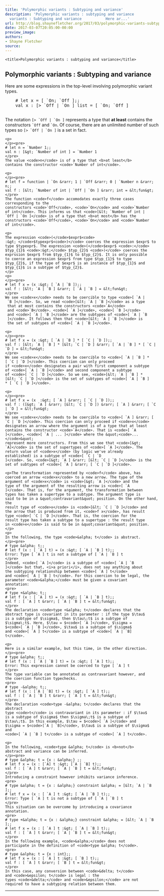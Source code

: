 ```yaml
---
title: 'Polymorphic variants : Subtyping and variance'
description: 'Polymorphic variants : subtyping and variance            Polymorphic
  variants : Subtyping and variance           Here ar...'
url: http://blog.shaynefletcher.org/2017/03/polymorphic-variants-subtyping-and.html
date: 2017-03-07T20:05:00-00:00
preview_image:
authors:
- Shayne Fletcher
source:
---
```



<html>
  <head>
     
    
    <title>Polymorphic variants : subtyping and variance</title>
  </head>
  <body>
    <h2>Polymorphic variants : Subtyping and variance</h2>
    <p>
    Here are some expressions in the top-level involving polymorphic
    variant types.
    </p><pre>
    # let x = [ `On; `Off ];;
    val x : [&gt; `Off | `On ] list = [ `On; `Off ]
    </pre>
    The notation <code>[&gt; `Off | `On ]</code> represents a type
    that <b>at least</b> contains the constructors <code>`Off</code>
    and <code>`On</code>. Of course, there are an unlimited number of
    such types so <code>[&gt; `Off | `On ]</code> is a set in fact.
    
    <p>
    </p><pre>
    # let n = `Number 1;;
    val n : [&gt; `Number of int ] = `Number 1
    </pre>
    The value <code>n</code> is of a type that <b>at least</b>
    contains the constructor <code>`Number of int</code>.
    
    <p>
    </p><pre>
    # let f = function | `On &rarr; 1 | `Off &rarr; 0 | `Number n &rarr; n;;
    val f : [&lt; `Number of int | `Off | `On ] &rarr; int = &lt;fun&gt;
    </pre>
    The function <code>f</code> accomodates exactly three cases
    corresponding to the
    constructors <code>`Off</code>, <code>`On</code> and <code>`Number
    of int</code>. This informs us that <code>[&lt; `Number of int |
    `Off | `On ]</code> is of a type that <b>at most</b> has the
    constructors <code>`Off</code>, <code>`On</code> and <code>`Number
    of int</code>.
    
    <p>
    The expression <code>(</code>$expr$<code>
    :&gt; </code>$typexpr$<code>)</code> coerces the expression $expr$ to
    type $typexpr$. The expression <code>(</code>$expr$ <code>:</code>
    $typ_{1}$ <code>:&gt;</code> $typ_{2}$ <code>)</code> coerces the
    exprssion $expr$ from $typ_{1}$ to $typ_{2}$. It is only possible
    to coerce an expression $expr$ from type $typ_{1}$ to type
    $typ_{2}$, if the type of $expr$ is an instance of $typ_{1}$ and
    $typ_{1}$ is a subtype of $typ_{2}$.
    </p>
    <p>
    </p><pre>
    # let f x = (x :&gt; [ `A | `B ]);;
    val f : [&lt; `A | `B ] &rarr; [ `A | `B ] = &lt;fun&gt;
    </pre>
    We see <code>x</code> needs to be coercible to type <code>[ `A |
     `B ]</code>. So, we read <code>[&lt; `A | `B ]</code> as a type
     that at most contains the constructors <code>`A</code>
     and <code>`B</code>. <code>[ `A ]</code>, <code>[ `B ]</code>
     and <code>[ `A | `B ]</code> are the subtypes of <code>[ `A | `B
     ]</code>. It follows then that <code>[&lt; `A | `B ]</code> is
     the set of subtypes of <code>[ `A | `B ]</code>.
    
    <p>
    </p><pre>
    # let f x = (x :&gt; [ `A | `B ] * [ `C | `D ]);;
    val f : [&lt; `A | `B ] * [&lt; `C | `D ] &rarr; [ `A | `B ] * [ `C | `D ] = &lt;fun&gt;
    </pre>
    We see <code>x</code> needs to be coercible to <code>[ `A | `B ] *
    [ `C | `D ]</code>. This coercion can only proceed
    if <code>x</code> designates a pair with first component a subtype
    of <code>[ `A | `B ]</code> and second component a subtype
    of <code>[ `C | `D ]</code>. So we see, <code>[&lt; `A | `B ] *
    [&lt; `C | `D ]</code> is the set of subtypes of <code>[ `A | `B ]
    * [ `C | `D ]</code>.
    
    <p>
    </p><pre>
    # let f x = (x  :&gt; [ `A ] &rarr; [ `C | `D ]);;
    val f : ([&gt; `A ] &rarr; [&lt; `C | `D ]) &rarr; [ `A ] &rarr; [ `C | `D ] = &lt;fun&gt;
    </pre>
    We see <code>x</code> needs to be coercible to <code>[ `A ] &rarr; [
    `C | `D ]</code>. This coercion can only proceed if <code>x</code>
    designates an arrow where the argument is of a type that at least
    contains the constructor <code>`A</code>. That is <code>[ `A
    ]</code>, <code>[ `A | ... ]</code> where the &quot;<code>...</code>&quot;
    represent more constructors. From this we see that <code>[&gt;
    `A]</code> is the set of supertypes of <code>[ `A ]</code>. The
    return value of <code>x</code> (by logic we've already
    established) is a subtype of <code>[ `C | `D
    ]</code>. So, <code>[&gt; `A ] &rarr; [&lt; `C | `D ]</code> is the
    set of subtypes of <code>[ `A ] &rarr; [ `C | `D ]</code>.
    
    <p>The transformation represented by <code>f</code> above, has
    coerced an arrow <code>x</code> to a new arrow. The type of the
    argument of <code>x</code> is <code>[&gt; `A ]</code> and the
    type of the argument of the resulting arrow is <code>[ `A
    ]</code>. That is, for the argument, the transformation between
    types has taken a supertype to a subtype. The argument type is
    said to be in a &quot;contravariant&quot; position. On the other hand, the
    result type of <code>x</code> is <code>[&lt; `C | `D ]</code> and
    the arrow that is produced from it, <code>f x</code>, has result
    type <code>[ `C | `D ]</code>. That is, the coercion for the
    result type has taken a subtype to a supertype : the result type
    in <code>x</code> is said to be in &quot;covariant&quot; position.
    </p>
    <p>
    In the following, the type <code>&alpha; t</code> is abstract.
    </p><pre>
    # type &alpha; t;;
    # let f (x : [ `A ] t) = (x :&gt; [ `A | `B ] t);;
    Error: Type [ `A ] t is not a subtype of [ `A | `B ] t 
    </pre>
    Indeed, <code>[ `A ]</code> is a subtype of <code>[ `A | `B
    ]</code> but that, <i>a priori</i>, does not say anything about
    the subtyping relationship between <code>[ `A ] t</code>
    and <code>[ `A | `B ] t</code>. For this coercion to be legal, the
    parameter <code>&alpha;</code> must be given a covariant
    annotation:
    <pre>
    # type +&alpha; t;;
    # let f (x : [ `A ] t) = (x :&gt; [ `A | `B ] t);;
    val f : [ `A ] t &rarr; [ `A | `B ] t = &lt;fun&gt;
    </pre>
    The declaration <code>type +&alpha; t</code> declares that the
    abstract type is covariant in its parameter : if the type $\tau$
    is a subtype of $\sigma$, then $\tau\;t$ is a subtype of
    $\sigma\;t$. Here, $\tau = $<code>[ `A ]</code>, $\sigma =
    $<code>[ `A | `B ]</code>, $\tau$ is a subtype of $\sigma$
    and <code>[ `A ] t</code> is a subtype of <code>[ `A | `B]
    t</code>.
    
    <p>
    Here is a similar example, but this time, in the other direction.
    </p><pre>
    # type &alpha; t;;
    # let f (x : [ `A | `B ] t) = (x :&gt; [ `A ] t);;
    Error: This expression cannot be coerced to type [ `A ] t
    </pre>
    The type variable can be annotated as contravariant however, and
    the coercion function typechecks.
    <pre>
    # type -&alpha; t;;
    # let f (x : [`A | `B] t) = (x :&gt; [ `A ] t);;
    val f : [ `A | `B ] t &rarr; [ `A ] t = &lt;fun&gt;
    </pre>
    The declaration <code>type -&alpha; t</code> declares that the abstract
    type <code>t</code> is contravariant in its parameter : if $\tau$
    is a subtype of $\sigma$ then $\sigma\;t$ is a subtype of
    $\tau\;t$. In this example, $\tau = $<code>[ `A ]</code> and
    $\sigma = $<code>[`A | `B]</code>, $\tau$ is a subtype of $\sigma$
    and
    <code>[ `A | `B ] t</code> is a subtype of <code>[ `A ] t</code>.
    
    <p>
    In the following, <code>type &alpha; t</code> is <b>not</b>
    abstract and variance can be inferred.
    </p><pre>
    # type &alpha; t = {x : &alpha;} ;;
    # let f x = (x : [`A] t :&gt; [`A | `B] t);;
    val f : [ `A ] t &rarr; [ `A | `B ] t = &lt;fun&gt;
    </pre>
    Introducing a constraint however inhibits variance inference.
    <pre>
    # type &alpha; t = {x : &alpha;} constraint &alpha; = [&lt; `A | `B ];;
    # let f x = (x : [ `A ] t :&gt; [ `A | `B ] t);;
    Error: Type [ `A ] t is not a subtype of [ `A | `B ] t 
    </pre>
    This situation can be overcome by introducing a covariance
    annotation.
    <pre>
    # type +&alpha; t = {x : &alpha;} constraint &alpha; = [&lt; `A | `B ];;
    # let f x = (x : [ `A ] t :&gt; [ `A | `B ] t);;
    val f : [ `A ] t &rarr; [ `A | `B ] t = &lt;fun&gt;
    </pre>
    In the following example, <code>&alpha;</code> does not
    participate in the definition of <code>type &alpha; t</code>.
    <pre>
    # type &alpha; t = {x : int};;
    # let f x = (x : [ `A ] t :&gt; [ `B ] t);;
    val f : [ `A ] t &rarr; [ `B ] t = &lt;fun&gt;
    </pre>
    In this case, any conversion between <code>&delta; t</code>
    and <code>&epsilon; t</code> is legal : the
    types <code>&delta;</code> and <code>&epsilon;</code> are not
    required to have a subtyping relation between them.
    
   <hr/>
  </body>
</html>

